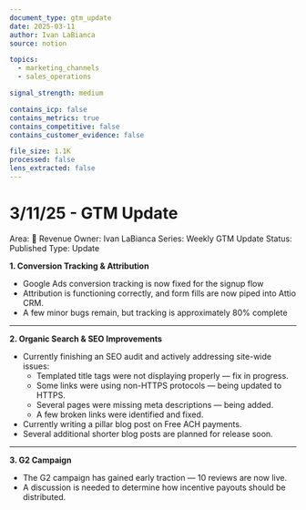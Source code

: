 ```yaml
---
document_type: gtm_update
date: 2025-03-11
author: Ivan LaBianca
source: notion

topics:
  - marketing_channels
  - sales_operations

signal_strength: medium

contains_icp: false
contains_metrics: true
contains_competitive: false
contains_customer_evidence: false

file_size: 1.1K
processed: false
lens_extracted: false
---
```


# 3/11/25 - GTM Update

Area: 🤑 Revenue
Owner: Ivan LaBianca
Series: Weekly GTM Update
Status: Published
Type: Update

**1. Conversion Tracking & Attribution** 

- Google Ads conversion tracking is now fixed for the signup flow
- Attribution is functioning correctly, and form fills are now piped into Attio CRM.
- A few minor bugs remain, but tracking is approximately 80% complete

---

**2. Organic Search & SEO Improvements**

- Currently finishing an SEO audit and actively addressing site-wide issues:
    - Templated title tags were not displaying properly — fix in progress.
    - Some links were using non-HTTPS protocols — being updated to HTTPS.
    - Several pages were missing meta descriptions — being added.
    - A few broken links were identified and fixed.
- Currently writing a pillar blog post on Free ACH payments.
- Several additional shorter blog posts are planned for release soon.

---

**3. G2 Campaign**

- The G2 campaign has gained early traction — 10 reviews are now live.
- A discussion is needed to determine how incentive payouts should be distributed.